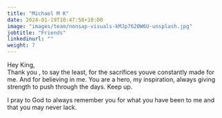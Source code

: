 ```yaml
---
title: "Michael M K"
date: 2024-01-19T10:47:58+10:00
image: "images/team/nonsap-visuals-kMJp7620W6U-unsplash.jpg"
jobtitle: "Friends"
linkedinurl: ""
weight: 7
---
```


Hey King,  
Thank you , to say the least, for the sacrifices youve constantly made for me. And for believing in me. You are a hero, my inspiration, always giving strength to push through the days. Keep up.  

I pray to God to always remember you for what you have been to me and that you may never lack. 
